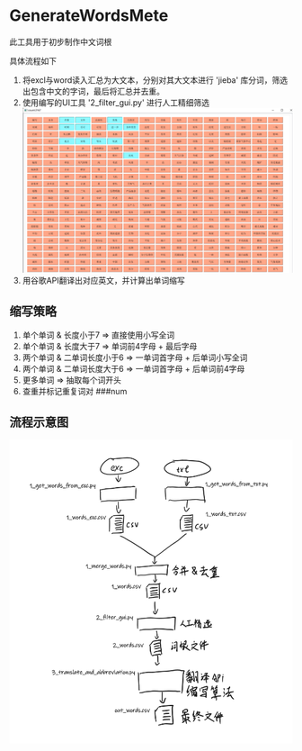 # GenerateWordsMete

此工具用于初步制作中文词根

具体流程如下

1. 将excl与word读入汇总为大文本，分别对其大文本进行 'jieba' 库分词，筛选出包含中文的字词，最后将汇总并去重。
2. 使用编写的UI工具 '2_filter_gui.py' 进行人工精细筛选
   ![](md_assets/filter_gui.png)
3. 用谷歌API翻译出对应英文，并计算出单词缩写

## 缩写策略

1. 单个单词 & 长度小于7 => 直接使用小写全词
2. 单个单词 & 长度大于7 => 单词前4字母 + 最后字母
3. 两个单词 & 二单词长度小于6 => 一单词首字母 + 后单词小写全词
4. 两个单词 & 二单词长度大于6 => 一单词首字母 + 后单词前4字母
5. 更多单词 => 抽取每个词开头
6. 查重并标记重复词对 ###num

## 流程示意图

![](./md_assets/Meteorological_Bureau_Word_Production_Process.png)